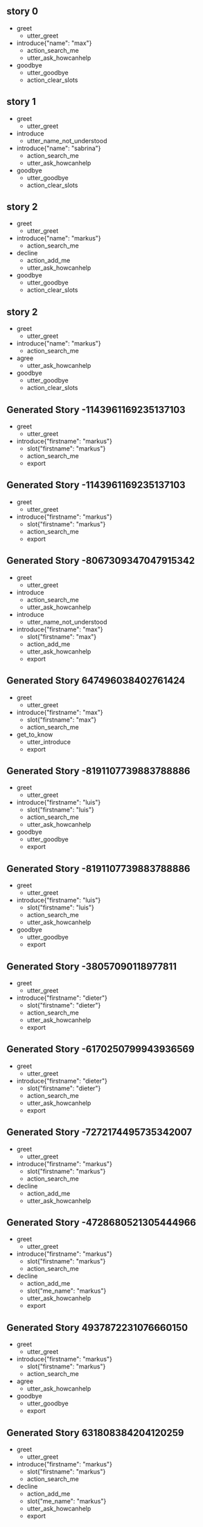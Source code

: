 ## story 0
* greet
    - utter_greet
* introduce{"name": "max"}
    - action_search_me
    - utter_ask_howcanhelp
* goodbye
    - utter_goodbye
    - action_clear_slots
    
## story 1
* greet
    - utter_greet
* introduce
    - utter_name_not_understood    
* introduce{"name": "sabrina"}
    - action_search_me
    - utter_ask_howcanhelp
* goodbye
    - utter_goodbye
    - action_clear_slots

## story 2
* greet
    - utter_greet
* introduce{"name": "markus"}
    - action_search_me
* decline
    - action_add_me
    - utter_ask_howcanhelp
* goodbye
    - utter_goodbye
    - action_clear_slots

## story 2
* greet
    - utter_greet
* introduce{"name": "markus"}
    - action_search_me
* agree
    - utter_ask_howcanhelp
* goodbye
    - utter_goodbye
    - action_clear_slots
      
## Generated Story -1143961169235137103
* greet
    - utter_greet
* introduce{"firstname": "markus"}
    - slot{"firstname": "markus"}
    - action_search_me
    - export
    
## Generated Story -1143961169235137103
* greet
    - utter_greet
* introduce{"firstname": "markus"}
    - slot{"firstname": "markus"}
    - action_search_me
    - export
  
## Generated Story -8067309347047915342
* greet
    - utter_greet
* introduce
    - action_search_me
    - utter_ask_howcanhelp
* introduce
    - utter_name_not_understood
* introduce{"firstname": "max"}
    - slot{"firstname": "max"}
    - action_add_me
    - utter_ask_howcanhelp
    - export
    
## Generated Story 647496038402761424
* greet
    - utter_greet
* introduce{"firstname": "max"}
    - slot{"firstname": "max"}
    - action_search_me
* get_to_know
    - utter_introduce
    - export

## Generated Story -8191107739883788886
* greet
    - utter_greet
* introduce{"firstname": "luis"}
    - slot{"firstname": "luis"}
    - action_search_me
    - utter_ask_howcanhelp
* goodbye
    - utter_goodbye
    - export

## Generated Story -8191107739883788886
* greet
    - utter_greet
* introduce{"firstname": "luis"}
    - slot{"firstname": "luis"}
    - action_search_me
    - utter_ask_howcanhelp
* goodbye
    - utter_goodbye
    - export

## Generated Story -38057090118977811
* greet
    - utter_greet
* introduce{"firstname": "dieter"}
    - slot{"firstname": "dieter"}
    - action_search_me
    - utter_ask_howcanhelp
    - export

## Generated Story -6170250799943936569
* greet
    - utter_greet
* introduce{"firstname": "dieter"}
    - slot{"firstname": "dieter"}
    - action_search_me
    - utter_ask_howcanhelp
    - export

## Generated Story -7272174495735342007
* greet
    - utter_greet
* introduce{"firstname": "markus"}
    - slot{"firstname": "markus"}
    - action_search_me
* decline
    - action_add_me
    - utter_ask_howcanhelp
    
## Generated Story -4728680521305444966
* greet
    - utter_greet
* introduce{"firstname": "markus"}
    - slot{"firstname": "markus"}
    - action_search_me
* decline
    - action_add_me
    - slot{"me_name": "markus"}
    - utter_ask_howcanhelp
    - export
    
## Generated Story 4937872231076660150
* greet
    - utter_greet
* introduce{"firstname": "markus"}
    - slot{"firstname": "markus"}
    - action_search_me
* agree
    - utter_ask_howcanhelp
* goodbye
    - utter_goodbye
    - export

## Generated Story 631808384204120259
* greet
    - utter_greet
* introduce{"firstname": "markus"}
    - slot{"firstname": "markus"}
    - action_search_me
* decline
    - action_add_me
    - slot{"me_name": "markus"}
    - utter_ask_howcanhelp
    - export
